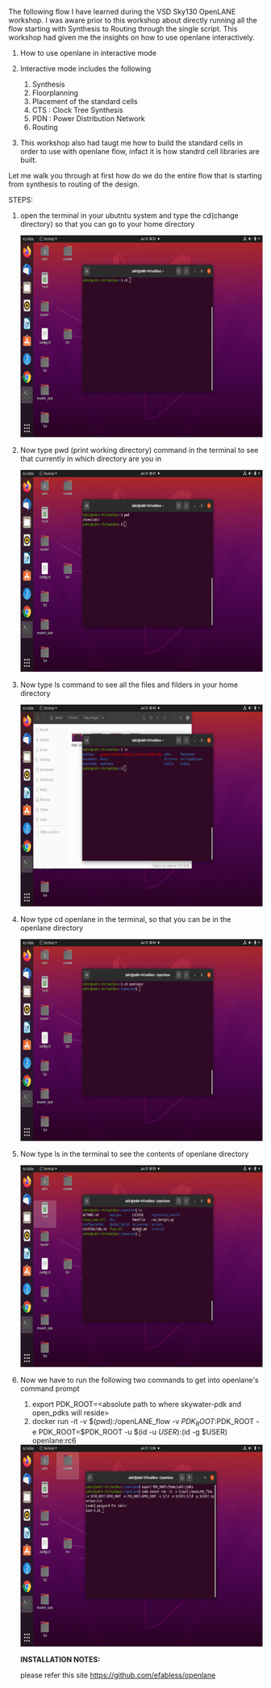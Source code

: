 The following flow I have learned during the VSD Sky130 OpenLANE workshop. I was aware prior to this workshop about directly running 
all the flow starting with Synthesis to Routing through the single script. This workshop had given me the insights on how to use openlane
interactively. 

1. How to use openlane in interactive mode

2. Interactive mode includes the following 

    1. Synthesis
    2. Floorplanning 
    3. Placement of the standard cells
    4. CTS : Clock Tree Synthesis 
    5. PDN : Power Distribution Network
    6. Routing 
    
3. This workshop also had taugt me how to build the standard cells in order to use with openlane flow, infact it is how standrd cell libraries are built.


Let me walk you through at first how do we do the entire flow that is starting from synthesis to routing of the design. 

STEPS: 

1. open the terminal in your ubutntu system and type the cd(change directory) so that you can go to your home directory 

      <img src="flow_images/step1.png" width="1000" height="400">
      
2. Now type pwd (print working directory) command in the terminal to see that currently in which directory are you in
      
      <img src="flow_images/step2.png" width="1000" height="400">
      
3. Now type ls command to see all the files and filders in your home directory 
    
     <img src="flow_images/step3.png" width="1000" height="400">
     
4. Now type cd openlane in the terminal, so that you can be in the openlane directory 

    <img src="flow_images/step4.png" width="1000" height="400">
    
5. Now type ls in the terminal to see the contents of openlane directory 

    <img src="flow_images/step5.png" width="1000" height="400">
    
6. Now we have to run the following two commands to get into openlane's command prompt 

    1. export PDK_ROOT=\<absolute path to where skywater-pdk and open_pdks will reside\>
    2. docker run -it -v $(pwd):/openLANE_flow -v $PDK_ROOT:$PDK_ROOT -e PDK_ROOT=$PDK_ROOT -u $(id -u $USER):$(id -g $USER) openlane:rc6
    
    <img src="flow_images/step6.png" width="1000" height="400">
    
    <b>INSTALLATION NOTES:</b> 
    
    please refer this site https://github.com/efabless/openlane
